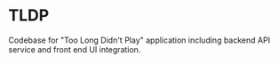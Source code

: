 # TLDP
Codebase for "Too Long Didn't Play" application including backend API service and front end UI integration.

